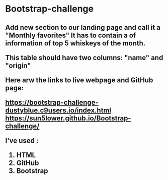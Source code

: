 # Bootstrap-challenge

##  Add new section to our landing page and call it a  "Monthly favorites" It has to contain a <table> of information of top 5 whiskeys of the month.
This table should have two columns: "name" and "origin" 

Here arw the links to live webpage and  GitHub page:

https://bootstrap-challenge-dustyblue.c9users.io/index.html
https://sun5lower.github.io/Bootstrap-challenge/

I've used :
1. HTML
2. GitHub
3. Bootstrap

